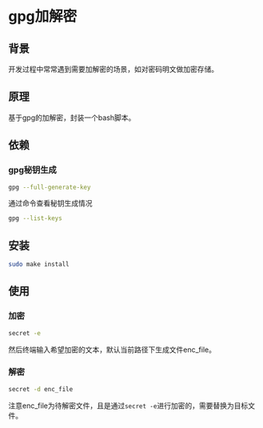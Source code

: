 # gpg加解密


## 背景

开发过程中常常遇到需要加解密的场景，如对密码明文做加密存储。

## 原理

基于gpg的加解密，封装一个bash脚本。


## 依赖


### gpg秘钥生成


```bash
gpg --full-generate-key
```

通过命令查看秘钥生成情况

```bash
gpg --list-keys
```

## 安装

```bash
sudo make install
```

## 使用


### 加密

```bash
secret -e 
```

然后终端输入希望加密的文本，默认当前路径下生成文件enc_file。


### 解密

```bash
secret -d enc_file
```

注意enc_file为待解密文件，且是通过`secret -e`进行加密的，需要替换为目标文件。


